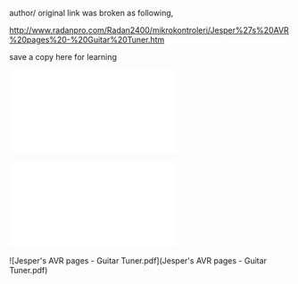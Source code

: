 author/ original link was broken as following,

http://www.radanpro.com/Radan2400/mikrokontroleri/Jesper%27s%20AVR%20pages%20-%20Guitar%20Tuner.htm

save a copy here for learning

![AT90S2323, 2K flash, datasheet](AT90S2323.pdf)

![C source code gtuner.c](gtuner.c)

![Jesper's AVR pages - Guitar Tuner.pdf](Jesper's AVR pages - Guitar Tuner.pdf)





